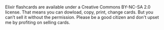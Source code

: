Elixir flashcards are available under a Creative Commons BY-NC-SA 2.0 license.
That means you can dowload, copy, print, change cards.
But you can’t sell it without the permission. Please be a good citizen and don't
upset me by profiting on selling cards.
